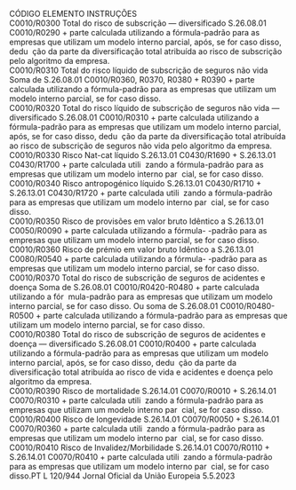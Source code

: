  
CÓDIGO  ELEMENTO  INSTRUÇÕES  
C0010/R0300  Total do risco de subscrição — 
diversificado  S.26.08.01 C0010/R0290 + parte calculada utilizando a fórmula-padrão para as 
empresas que utilizam um modelo interno parcial, após, se for caso disso, dedu ­
ção da parte da diversificação total atribuída ao risco de subscrição pelo algoritmo 
da empresa.  
C0010/R0310  Total do risco líquido de 
subscrição de seguros não vida  Soma de S.26.08.01 C0010/R0360, R0370, R0380 + R0390 + parte calculada 
utilizando a fórmula-padrão para as empresas que utilizam um modelo interno 
parcial, se for caso disso.  
C0010/R0320  Total do risco líquido de 
subscrição de seguros não vida 
— diversificado  S.26.08.01 C0010/R0310 + parte calculada utilizando a fórmula-padrão para as 
empresas que utilizam um modelo interno parcial, após, se for caso disso, dedu ­
ção da parte da diversificação total atribuída ao risco de subscrição de seguros não 
vida pelo algoritmo da empresa.  
C0010/R0330  Risco Nat-cat líquido  S.26.13.01 C0430/R1690 + S.26.13.01 C0430/R1700 + parte calculada utili ­
zando a fórmula-padrão para as empresas que utilizam um modelo interno par ­
cial, se for caso disso.  
C0010/R0340  Risco antropogénico líquido  S.26.13.01 C0430/R1710 + S.26.13.01 C0430/R1720 + parte calculada utili ­
zando a fórmula-padrão para as empresas que utilizam um modelo interno par ­
cial, se for caso disso.  
C0010/R0350  Risco de provisões em valor 
bruto  Idêntico a S.26.13.01 C0050/R0090 + parte calculada utilizando a fórmula- 
-padrão para as empresas que utilizam um modelo interno parcial, se for caso 
disso.  
C0010/R0360  Risco de prémio em valor 
bruto  Idêntico a S.26.13.01 C0080/R0540 + parte calculada utilizando a fórmula- 
-padrão para as empresas que utilizam um modelo interno parcial, se for caso 
disso.  
C0010/R0370  Total do risco de subscrição de 
seguros de acidentes e doença  Soma de S.26.08.01 C0010/R0420-R0480 + parte calculada utilizando a fór ­
mula-padrão para as empresas que utilizam um modelo interno parcial, se for 
caso disso. 
Ou soma de S.26.08.01 C0010/R0480-R0500 + parte calculada utilizando a 
fórmula-padrão para as empresas que utilizam um modelo interno parcial, se 
for caso disso.  
C0010/R0380  Total do risco de subscrição de 
seguros de acidentes e doença 
— diversificado  S.26.08.01 C0010/R0400 + parte calculada utilizando a fórmula-padrão para as 
empresas que utilizam um modelo interno parcial, após, se for caso disso, dedu ­
ção da parte da diversificação total atribuída ao risco de vida e acidentes e doença 
pelo algoritmo da empresa.  
C0010/R0390  Risco de mortalidade  S.26.14.01 C0070/R0010 + S.26.14.01 C0070/R0310 + parte calculada utili ­
zando a fórmula-padrão para as empresas que utilizam um modelo interno par ­
cial, se for caso disso.  
C0010/R0400  Risco de longevidade  S.26.14.01 C0070/R0050 + S.26.14.01 C0070/R0360 + parte calculada utili ­
zando a fórmula-padrão para as empresas que utilizam um modelo interno par ­
cial, se for caso disso.  
C0010/R0410  Risco de Invalidez/Morbilidade  S.26.14.01 C0070/R0110 + S.26.14.01 C0070/R0410 + parte calculada utili ­
zando a fórmula-padrão para as empresas que utilizam um modelo interno par ­
cial, se for caso disso.PT  L 120/944 Jornal Oficial da União Europeia 5.5.2023